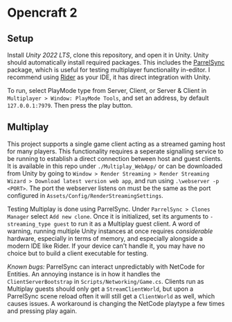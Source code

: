 # Opencraft 2

## Setup
Install *Unity 2022 LTS*, clone this repository, and open it in Unity. Unity should automatically install required packages. This includes the [ParrelSync](https://github.com/VeriorPies/ParrelSync) package, which is useful for testing multiplayer functionality in-editor. I recommend using [Rider](https://www.jetbrains.com/rider/) as your IDE, it has direct integration with Unity.

To run, select PlayMode type from Server, Client, or Server & Client in `Multiplayer > Window: PlayMode Tools`, and set an address, by default `127.0.0.1:7979`. Then press the play button.

## Multiplay
This project supports a single game client acting as a streamed gaming host for many players. This functionality requires a seperate signalling service to be running to establish a direct connection between host and guest clients. It is available in this repo under `./Multiplay_WebApp/` or can be downloaded from Unity by going to `Window > Render Streaming > Render Streaming Wizard > Download latest version web app`, and run using `.\webserver -p <PORT>`. The port the webserver listens on must be the same as the port configured in `Assets/Config/RenderStreamingSettings`. 

Testing Multiplay is done using ParrelSync. Under `ParrelSync > Clones Manager` select `Add new clone`. Once it is initialized, set its arguments to `-streaming_type guest` to run it as a Multiplay guest client. A word of warning, running multiple Unity instances at once requires *considerable* hardware, especially in terms of memory, and especially alongside a modern IDE like Rider. If your device can't handle it, you may have no choice but to build a client executable for testing.

*Known bugs:* ParrelSync can interact unpredictably with NetCode for Entities. An annoying instance is in how it handles the `ClientServerBootstrap` in `Scripts/Networking/Game.cs`. Clients run as Multiplay guests should only get a `StreamClientWorld`, but upon a ParrelSync scene reload often it will still get a `ClientWorld` as well, which causes issues. A workaround is changing the NetCode playtype a few times and pressing play again. 



